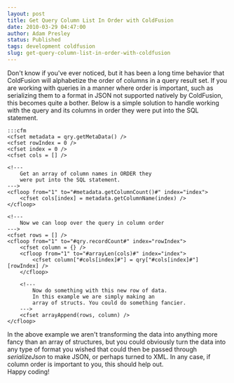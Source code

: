 ```yaml
---
layout: post
title: Get Query Column List In Order with ColdFusion
date: 2010-03-29 04:47:00
author: Adam Presley
status: Published
tags: development coldfusion
slug: get-query-column-list-in-order-with-coldfusion
---
```


Don't know if you've ever noticed, but it has been a long time behavior
that ColdFusion will alphabetize the order of columns in a query result
set. If you are working with queries in a manner where order is
important, such as serializing them to a format in JSON not supported
natively by ColdFusion, this becomes quite a bother. Below is a simple
solution to handle working with the query and its columns in order they
were put into the SQL statement.   

    :::cfm
    <cfset metadata = qry.getMetaData() /> 
    <cfset rowIndex = 0 /> 
    <cfset index = 0 /> 
    <cfset cols = [] />  

    <!--- 
        Get an array of column names in ORDER they    
        were put into the SQL statement. 
    ---> 
    <cfloop from="1" to="#metadata.getColumnCount()#" index="index">    
        <cfset cols[index] = metadata.getColumnName(index) /> 
    </cfloop> 

    <!---
        Now we can loop over the query in column order
    ---> 
    <cfset rows = [] />  
    <cfloop from="1" to="#qry.recordCount#" index="rowIndex">    
        <cfset column = {} />     
        <cfloop from="1" to="#arrayLen(cols)#" index="index">       
            <cfset column["#cols[index]#"] = qry["#cols[index]#"][rowIndex] />    
        </cfloop>     

        <!---
            Now do something with this new row of data.       
            In this example we are simply making an       
            array of structs. You could do something fancier. 
        --->    
        <cfset arrayAppend(rows, column) /> 
    </cfloop>
  
In the above example we aren't transforming the data into anything more
fancy than an array of structures, but you could obviously turn the data
into any type of format you wished that could then be passed through
*serializeJson* to make JSON, or perhaps turned to XML. In any case,
if column order is important to you, this should help out.   
Happy coding!
